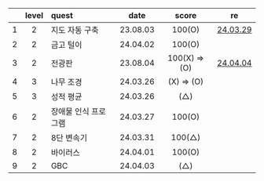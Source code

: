 |     | level | quest                |   date   |     score     | re                                         |
| :-: | :---: | :------------------- | :------: | :-----------: | ------------------------------------------ |
|  1  |   2   | 지도 자동 구축       | 23.08.03 |    100(O)     | [24.03.29](./replay/지도%20자동%20구축.js) |
|  2  |   2   | 금고 털이            | 24.04.02 |    100(O)     |
|  3  |   2   | 전광판               | 23.08.04 | 100(X) => (O) | [24.04.04](./replay/전광판.js)             |
|  4  |   3   | 나무 조경            | 24.03.26 |  (X) => (O)   |
|  5  |   3   | 성적 평균            | 24.03.26 |      (△)      |
|  6  |   2   | 장애물 인식 프로그램 | 24.03.27 |    100(O)     |
|  7  |   2   | 8단 변속기           | 24.03.31 |    100(△)     |
|  8  |   2   | 바이러스             | 24.04.01 |    100(O)     |
|  9  |   2   | GBC                  | 24.04.03 |      (△)      |
